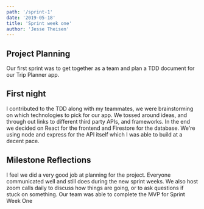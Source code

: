 ```yaml
---
path: '/sprint-1'
date: '2019-05-18'
title: 'Sprint week one'
author: 'Jesse Theisen'
---
```


## Project Planning

Our first sprint was to get together as a team and plan a TDD document for our Trip Planner app.

## First night

I contributed to the TDD along with my teammates, we were brainstorming on which technologies to pick for our app. We tossed around ideas, and through out links to different third party APIs, and frameworks. In the end we decided on React for the frontend and Firestore for the database. We're using node and express for the API itself which I was able to build at a decent pace.

## Milestone Reflections

I feel we did a very good job at planning for the project. Everyone communicated well and still does during the new sprint weeks. We also host zoom calls daily to discuss how things are going, or to ask questions if stuck on something. Our team was able to complete the MVP for Sprint Week One